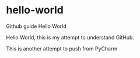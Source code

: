 # hello-world
Github guide Hello World

Hello World, this is my attempt to understand GitHub.

This is another attempt to push from PyCharm